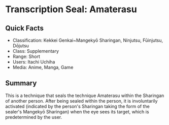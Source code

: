 # Transcription Seal: Amaterasu

## Quick Facts
- Classification: Kekkei Genkai~Mangekyō Sharingan, Ninjutsu, Fūinjutsu, Dōjutsu
- Class: Supplementary
- Range: Short
- Users: Itachi Uchiha
- Media: Anime, Manga, Game

## Summary
This is a technique that seals the technique Amaterasu within the Sharingan of another person. After being sealed within the person, it is involuntarily activated (indicated by the person's Sharingan taking the form of the sealer's Mangekyō Sharingan) when the eye sees its target, which is predetermined by the user.
